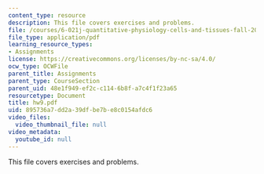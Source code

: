 ```yaml
---
content_type: resource
description: This file covers exercises and problems.
file: /courses/6-021j-quantitative-physiology-cells-and-tissues-fall-2004/895736a7dd2a39dfbe7be8c0154afdc6_hw9.pdf
file_type: application/pdf
learning_resource_types:
- Assignments
license: https://creativecommons.org/licenses/by-nc-sa/4.0/
ocw_type: OCWFile
parent_title: Assignments
parent_type: CourseSection
parent_uid: 48e1f949-ef2c-c114-6b8f-a7c4f1f23a65
resourcetype: Document
title: hw9.pdf
uid: 895736a7-dd2a-39df-be7b-e8c0154afdc6
video_files:
  video_thumbnail_file: null
video_metadata:
  youtube_id: null
---
```

This file covers exercises and problems.